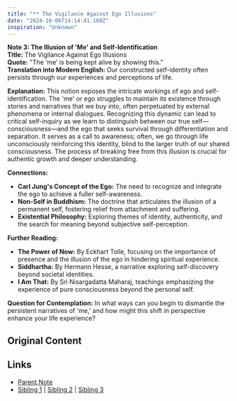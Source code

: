 ```yaml
---
title: "** The Vigilance Against Ego Illusions"
date: "2024-10-06T14:14:41.160Z"
inspiration: "Unknown"
---
```



**Note 3: The Illusion of 'Me' and Self-Identification**  
**Title:** The Vigilance Against Ego Illusions  
**Quote:** "The ‘me’ is being kept alive by showing this."  
**Translation into Modern English:** Our constructed self-identity often persists through our experiences and perceptions of life.

**Explanation:** This notion exposes the intricate workings of ego and self-identification. The 'me' or ego struggles to maintain its existence through stories and narratives that we buy into, often perpetuated by external phenomena or internal dialogues. Recognizing this dynamic can lead to critical self-inquiry as we learn to distinguish between our true self—consciousness—and the ego that seeks survival through differentiation and separation. It serves as a call to awareness; often, we go through life unconsciously reinforcing this identity, blind to the larger truth of our shared consciousness. The process of breaking free from this illusion is crucial for authentic growth and deeper understanding.

**Connections:**  
- **Carl Jung's Concept of the Ego:** The need to recognize and integrate the ego to achieve a fuller self-awareness.  
- **Non-Self in Buddhism:** The doctrine that articulates the illusion of a permanent self, fostering relief from attachment and suffering.  
- **Existential Philosophy:** Exploring themes of identity, authenticity, and the search for meaning beyond subjective self-perception.

**Further Reading:**  
- **The Power of Now:** By Eckhart Tolle, focusing on the importance of presence and the illusion of the ego in hindering spiritual experience.  
- **Siddhartha:** By Hermann Hesse, a narrative exploring self-discovery beyond societal identities.  
- **I Am That:** By Sri Nisargadatta Maharaj, teachings emphasizing the experience of pure consciousness beyond the personal self.

**Question for Contemplation:** In what ways can you begin to dismantle the persistent narratives of 'me,' and how might this shift in perspective enhance your life experience?  


## Original Content



## Links

- [Parent Note](/parent-note.md)
- [Sibling 1](/zettel1.md) | [Sibling 2](/zettel2.md) | [Sibling 3](/zettel3.md)
